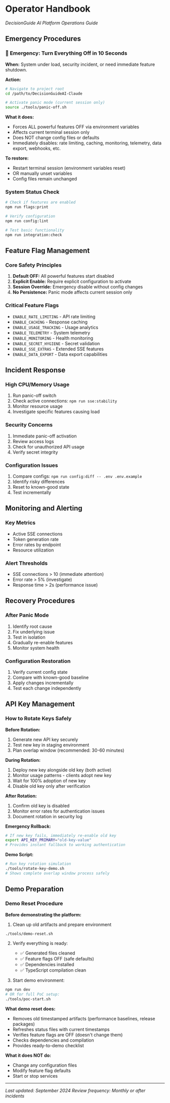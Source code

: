 # Operator Handbook
*DecisionGuide AI Platform Operations Guide*

## Emergency Procedures

### 🚨 Emergency: Turn Everything Off in 10 Seconds

**When:** System under load, security incident, or need immediate feature shutdown.

**Action:**
```bash
# Navigate to project root
cd /path/to/DecisionGuideAI-Claude

# Activate panic mode (current session only)
source ./tools/panic-off.sh
```

**What it does:**
- Forces ALL powerful features OFF via environment variables
- Affects current terminal session only
- Does NOT change config files or defaults
- Immediately disables: rate limiting, caching, monitoring, telemetry, data export, webhooks, etc.

**To restore:**
- Restart terminal session (environment variables reset)
- OR manually unset variables
- Config files remain unchanged

### System Status Check

```bash
# Check if features are enabled
npm run flags:print

# Verify configuration
npm run config:lint

# Test basic functionality
npm run integration:check
```

## Feature Flag Management

### Core Safety Principles
1. **Default OFF:** All powerful features start disabled
2. **Explicit Enable:** Require explicit configuration to activate
3. **Session Override:** Emergency disable without config changes
4. **No Persistence:** Panic mode affects current session only

### Critical Feature Flags
- `ENABLE_RATE_LIMITING` - API rate limiting
- `ENABLE_CACHING` - Response caching
- `ENABLE_USAGE_TRACKING` - Usage analytics
- `ENABLE_TELEMETRY` - System telemetry
- `ENABLE_MONITORING` - Health monitoring
- `ENABLE_SECRET_HYGIENE` - Secret validation
- `ENABLE_SSE_EXTRAS` - Extended SSE features
- `ENABLE_DATA_EXPORT` - Data export capabilities

## Incident Response

### High CPU/Memory Usage
1. Run panic-off switch
2. Check active connections: `npm run sse:stability`
3. Monitor resource usage
4. Investigate specific features causing load

### Security Concerns
1. Immediate panic-off activation
2. Review access logs
3. Check for unauthorized API usage
4. Verify secret integrity

### Configuration Issues
1. Compare configs: `npm run config:diff -- .env .env.example`
2. Identify risky differences
3. Reset to known-good state
4. Test incrementally

## Monitoring and Alerting

### Key Metrics
- Active SSE connections
- Token generation rate
- Error rates by endpoint
- Resource utilization

### Alert Thresholds
- SSE connections > 10 (immediate attention)
- Error rate > 5% (investigate)
- Response time > 2s (performance issue)

## Recovery Procedures

### After Panic Mode
1. Identify root cause
2. Fix underlying issue
3. Test in isolation
4. Gradually re-enable features
5. Monitor system health

### Configuration Restoration
1. Verify current config state
2. Compare with known-good baseline
3. Apply changes incrementally
4. Test each change independently

## API Key Management

### How to Rotate Keys Safely

**Before Rotation:**
1. Generate new API key securely
2. Test new key in staging environment
3. Plan overlap window (recommended: 30-60 minutes)

**During Rotation:**
1. Deploy new key alongside old key (both active)
2. Monitor usage patterns - clients adopt new key
3. Wait for 100% adoption of new key
4. Disable old key only after verification

**After Rotation:**
1. Confirm old key is disabled
2. Monitor error rates for authentication issues
3. Document rotation in security log

**Emergency Rollback:**
```bash
# If new key fails, immediately re-enable old key
export API_KEY_PRIMARY="old-key-value"
# Provides instant fallback to working authentication
```

**Demo Script:**
```bash
# Run key rotation simulation
./tools/rotate-key-demo.sh
# Shows complete overlap window process safely
```

## Demo Preparation

### Demo Reset Procedure

**Before demonstrating the platform:**

1. Clean up old artifacts and prepare environment
```bash
./tools/demo-reset.sh
```

2. Verify everything is ready:
   - ✅ Generated files cleaned
   - ✅ Feature flags OFF (safe defaults)
   - ✅ Dependencies installed
   - ✅ TypeScript compilation clean

3. Start demo environment:
```bash
npm run dev
# OR for full PoC setup:
./tools/poc-start.sh
```

**What demo reset does:**
- Removes old timestamped artifacts (performance baselines, release packages)
- Refreshes status files with current timestamps
- Verifies feature flags are OFF (doesn't change them)
- Checks dependencies and compilation
- Provides ready-to-demo checklist

**What it does NOT do:**
- Change any configuration files
- Modify feature flag defaults
- Start or stop services

---

*Last updated: September 2024*
*Review frequency: Monthly or after incidents*